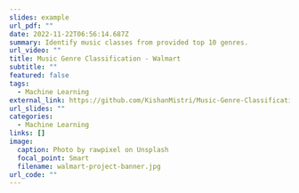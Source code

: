 ```yaml
---
slides: example
url_pdf: ""
date: 2022-11-22T06:56:14.687Z
summary: Identify music classes from provided top 10 genres.
url_video: ""
title: Music Genre Classification - Walmart
subtitle: ""
featured: false
tags:
  - Machine Learning
external_link: https://github.com/KishanMistri/Music-Genre-Classification#readme
url_slides: ""
categories:
  - Machine Learning
links: []
image:
  caption: Photo by rawpixel on Unsplash
  focal_point: Smart
  filename: walmart-project-banner.jpg
url_code: ""
---
```

